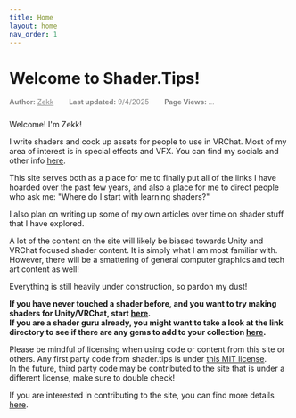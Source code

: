 ```yaml
---
title: Home
layout: home
nav_order: 1
---
```

# Welcome to Shader.Tips!
<div style="font-size: 0.9em; color: #858585ff; margin-bottom: 1.5rem;">
  <span style="margin-right: 1.5rem;"><strong>Author:</strong> <a href="{{ site.FirstPartyAuthorLink }}" style="color: inherit;">Zekk</a></span>
  <span style="margin-right: 1.5rem;"><strong>Last updated:</strong> 9/4/2025</span>
  <span><strong>Page Views: </strong><span id="hit-count">...</span></span>
</div>

Welcome! I'm Zekk!

I write shaders and cook up assets for people to use in VRChat. Most of my area of interest is in special effects and VFX. You can find my socials and other info <a href="{{ site.FirstPartyAuthorLink }}" target="_blank" >here</a>.

This site serves both as a place for me to finally put all of the links I have hoarded over the past few years, and also a place for me to direct people who ask me: "Where do I start with learning shaders?"<br>

I also plan on writing up some of my own articles over time on shader stuff that I have explored. <br>

A lot of the content on the site will likely be biased towards Unity and VRChat focused shader content. It is simply what I am most familiar with. However, there will be a smattering of general computer graphics and tech art content as well!<br>

Everything is still heavily under construction, so pardon my dust!<br>

**If you have never touched a shader before, and you want to try making shaders for Unity/VRChat, start [here](/Pages/GettingStartedWithShadersForUnityVRChat.html).**<br>
**If you are a shader guru already, you might want to take a look at the link directory to see if there are any gems to add to your collection [here](/Pages/LinkDirectory.html).**<br>

Please be mindful of licensing when using code or content from this site or others. Any first party code from shader.tips is under [this MIT license](/Pages/License.html). <br>
In the future, third party code may be contributed to the site that is under a different license, make sure to double check!<br>

If you are interested in contributing to the site, you can find more details [here](\Pages\Contributing.html).
